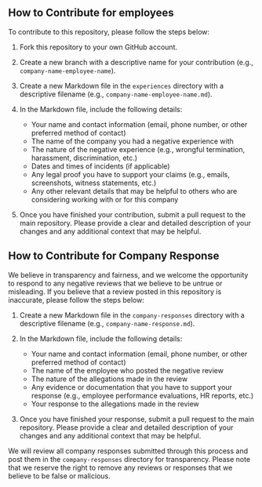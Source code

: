 ## How to Contribute for employees

To contribute to this repository, please follow the steps below:

1. Fork this repository to your own GitHub account.
2. Create a new branch with a descriptive name for your contribution (e.g., `company-name-employee-name`).
3. Create a new Markdown file in the `experiences` directory with a descriptive filename (e.g., `company-name-employee-name.md`).
4. In the Markdown file, include the following details:

   - Your name and contact information (email, phone number, or other preferred method of contact)
   - The name of the company you had a negative experience with
   - The nature of the negative experience (e.g., wrongful termination, harassment, discrimination, etc.)
   - Dates and times of incidents (if applicable)
   - Any legal proof you have to support your claims (e.g., emails, screenshots, witness statements, etc.)
   - Any other relevant details that may be helpful to others who are considering working with or for this company

5. Once you have finished your contribution, submit a pull request to the main repository. Please provide a clear and detailed description of your changes and any additional context that may be helpful.

## How to Contribute for Company Response

We believe in transparency and fairness, and we welcome the opportunity to respond to any negative reviews that we believe to be untrue or misleading. If you believe that a review posted in this repository is inaccurate, please follow the steps below:

1. Create a new Markdown file in the `company-responses` directory with a descriptive filename (e.g., `company-name-response.md`).
2. In the Markdown file, include the following details:

   - Your name and contact information (email, phone number, or other preferred method of contact)
   - The name of the employee who posted the negative review
   - The nature of the allegations made in the review
   - Any evidence or documentation that you have to support your response (e.g., employee performance evaluations, HR reports, etc.)
   - Your response to the allegations made in the review

3. Once you have finished your response, submit a pull request to the main repository. Please provide a clear and detailed description of your changes and any additional context that may be helpful.

We will review all company responses submitted through this process and post them in the `company-responses` directory for transparency. Please note that we reserve the right to remove any reviews or responses that we believe to be false or malicious.

